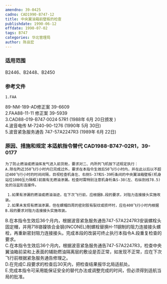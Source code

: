 ```yaml
---
amendno: 39-0425  
cadno: CAD1990-B747-12  
title: 中央翼油箱前壁板的检查  
publishdate: 1990-06-12  
effdate: 1990-07-02  
tags: B747  
categories: 华北管理局  
author: 陈岳宏  
---
```

  
### 适用范围  
B2446、B2448、B2450  
  
<!--more-->  
### 参考文件  
    1.FAA  
89-NM-189-AD修正案 39-6609  
    2.FAA88-11-11 修正案 39-5939  
    3.CAD88-019-B747·0024·57R1 (1988年 6月 20日颁发 )  
    4.波音电传 M-7240-90-1276 (1990年 5月 30日)  
    5.波音紧急服务通告 747-57A2247R3 (1989年 6月 22日)  
  
### 原因、措施和规定 本适航指令替代 CAD1988-B747-02R1，39-0177  
    为了防止燃油或燃油挥发气进入前货舱，要求对二、内所列飞机按下述规定执行：  
    A.除在昀近350飞行小时内已完成过外，要求在本指令生效后50飞行小时内，并在此以后以不超过400飞行小时的时间间隔，目视检查机身左、右侧S-37和S-39桁条间的中央翼油箱壁板(机身站位1000压力隔框)前面有无燃油渗漏。检查时需特别注意机身桁条S-38(左、右纵剖线78.5)处的浴盆形连接件。  
  
     1.如果有渗漏的燃油或燃油油迹，在下次飞行前，应根据B.段的要求，对阻力连接接头实施改装。  
     2.如果未发现有燃油渗漏，但在螺帽四周的密封胶有裂纹或损坏时，应在400飞行小时内根据B.段的要求对阻力连接接头实施改装。  
  
B.在本指令生效后36个月内，根据波音紧急服务通告747-57A2247R3安装螺栓头固定帽，并用718铬镍铁合金钢(INCONEL)制螺栓替换H-11钢制的阻力连接接头螺栓，再重新密封阻力连接接头。完成本段的改装可终止执行本指令A.段重复检查的要求。  
C.在本指令生效后36个月内，根据波音紧急服务通告747-57A2247R3，检查中央翼油箱前梁和上表面的辅助燃油隔离层的敷设是否正常，如发现不正常，应在下次飞行前根据紧急服务通告修理之。  
    D.在完成C.段要求的检查后30天内，把检查结果报华北局适航处。  
E.完成本指令可采用能保证安全的替代办法或调整完成的时间，但必须得到适航当局的批准。  
  
